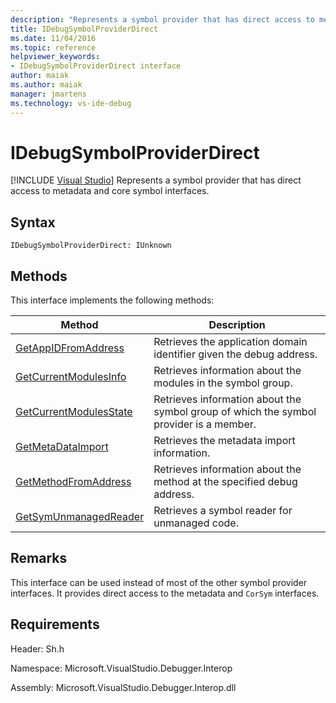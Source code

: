```yaml
---
description: "Represents a symbol provider that has direct access to metadata and core symbol interfaces."
title: IDebugSymbolProviderDirect
ms.date: 11/04/2016
ms.topic: reference
helpviewer_keywords:
- IDebugSymbolProviderDirect interface
author: maiak
ms.author: maiak
manager: jmartens
ms.technology: vs-ide-debug
---
```

# IDebugSymbolProviderDirect

 [!INCLUDE [Visual Studio](~/includes/applies-to-version/vs-windows-only.md)]
Represents a symbol provider that has direct access to metadata and core symbol interfaces.

## Syntax

```
IDebugSymbolProviderDirect: IUnknown
```

## Methods
 This interface implements the following methods:

|Method|Description|
|------------|-----------------|
|[GetAppIDFromAddress](../../../extensibility/debugger/reference/idebugsymbolproviderdirect-getappidfromaddress.md)|Retrieves the application domain identifier given the debug address.|
|[GetCurrentModulesInfo](../../../extensibility/debugger/reference/idebugsymbolproviderdirect-getcurrentmodulesinfo.md)|Retrieves information about the modules in the symbol group.|
|[GetCurrentModulesState](../../../extensibility/debugger/reference/idebugsymbolproviderdirect-getcurrentmodulesstate.md)|Retrieves information about the symbol group of which the symbol provider is a member.|
|[GetMetaDataImport](../../../extensibility/debugger/reference/idebugsymbolproviderdirect-getmetadataimport.md)|Retrieves the metadata import information.|
|[GetMethodFromAddress](../../../extensibility/debugger/reference/idebugsymbolproviderdirect-getmethodfromaddress.md)|Retrieves information about the method at the specified debug address.|
|[GetSymUnmanagedReader](../../../extensibility/debugger/reference/idebugsymbolproviderdirect-getsymunmanagedreader.md)|Retrieves a symbol reader for unmanaged code.|

## Remarks
 This interface can be used instead of most of the other symbol provider interfaces. It provides direct access to the metadata and `CorSym` interfaces.

## Requirements
 Header: Sh.h

 Namespace: Microsoft.VisualStudio.Debugger.Interop

 Assembly: Microsoft.VisualStudio.Debugger.Interop.dll
